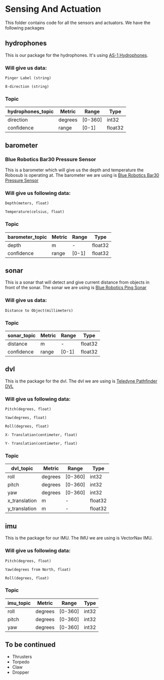 # Sensing And Actuation
This folder contains code for all the sensors and actuators. We have the following packages


## hydrophones
This is our package for the hydrophones. It's using [AS-1 Hydrophones](https://www.aquarianaudio.com/as-1-hydrophone.html).

### Will give us data:

`Pinger Label (string)`

`8-direction (string)`

### Topic
| hydrophones_topic                 | Metric      | Range       | Type      |
| ----------------------------------| ----------- |-----------  | ----------|
| direction                         | degrees     |[0-360]      | int32     |
| confidence                        | range       |[0-1]        | float32   |



## barometer

### Blue Robotics Bar30 Pressure Sensor
This is a barometer which will give us the depth and temperature the Robosub is operating at. The barometer we are using is [Blue Robotics Bar30 Pressure Sensor](https://github.com/bluerobotics/Bar30-Pressure-Sensor)

### Will give us following data:

`Depth(meters, float)`

`Temperature(celsius, float)`

### Topic
| barometer_topic                   | Metric      | Range       | Type      |
| ----------------------------------| ----------- |-----------  | ----------|
| depth                             | m           | -           | float32   |
| confidence                        | range       |[0-1]        | float32   |


## sonar

This is a sonar that will detect and give current distance from objects in front of the sonar. The sonar we are using is [Blue Robotics Ping Sonar](https://bluerobotics.com/store/sensors-sonars-cameras/sonar/ping-sonar-r2-rp/)

### Will give us data:

`Distance to Object(millimeters)`

### Topic
| sonar_topic                       | Metric      | Range       | Type      |
| ----------------------------------| ----------- |-----------  | ----------|
| distance                          | m           | -           | float32   |
| confidence                        | range       |[0-1]        | float32   |


## dvl
This is the package for the dvl. The dvl we are using is [Teledyne Pathfinder DVL](https://www.eol.ucar.edu/system/files/VN100manual.pdf)

### Will give us following data:

`Pitch(degrees, float)`

`Yaw(degrees, float)`

`Roll(degrees, float)`

`X- Translation(centimeter, float)`

`Y- Translation(centimeter, float)`

### Topic

| dvl_topic                         | Metric      | Range       | Type      |
| ----------------------------------| ----------- |-----------  | ----------|
| roll                              | degrees     |[0-360]      | int32     |
| pitch                             | degrees     |[0-360]      | int32     |
| yaw                               | degrees     |[0-360]      | int32     |
| x_translation                     | m           |-            | float32   |
| y_translation                     | m           |-            | float32   |


## imu
This is the package for our IMU. The IMU we are using is VectorNav IMU.

### Will give us following data:

`Pitch(degrees, float)`

`Yaw(degrees from North, float)`

`Roll(degrees, float)`


### Topic

| imu_topic                         | Metric      | Range       | Type      |
| ----------------------------------| ----------- |-----------  | ----------|
| roll                              | degrees     |[0-360]      | int32     |
| pitch                             | degrees     |[0-360]      | int32     |
| yaw                               | degrees     |[0-360]      | int32     |


## To be continued

 - Thrusters
 - Torpedo
 - Claw
 - Dropper

